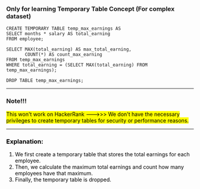 ### Only for learning Temporary Table Concept (For complex dataset)

```
CREATE TEMPORARY TABLE temp_max_earnings AS
SELECT months * salary AS total_earning
FROM employee;

SELECT MAX(total_earning) AS max_total_earning,
       COUNT(*) AS count_max_earning
FROM temp_max_earnings
WHERE total_earning = (SELECT MAX(total_earning) FROM temp_max_earnings);

DROP TABLE temp_max_earnings;
```
<hr/>

### Note!!!
<Mark>
This won't work on HackerRank --->>>
We don't have the necessary privileges to create temporary tables for security or performance reasons.
<Mark/>
  
<hr/>

### Explanation:
1. We first create a temporary table that stores the total earnings for each employee.
2. Then, we calculate the maximum total earnings and count how many employees have that maximum.
3. Finally, the temporary table is dropped.
